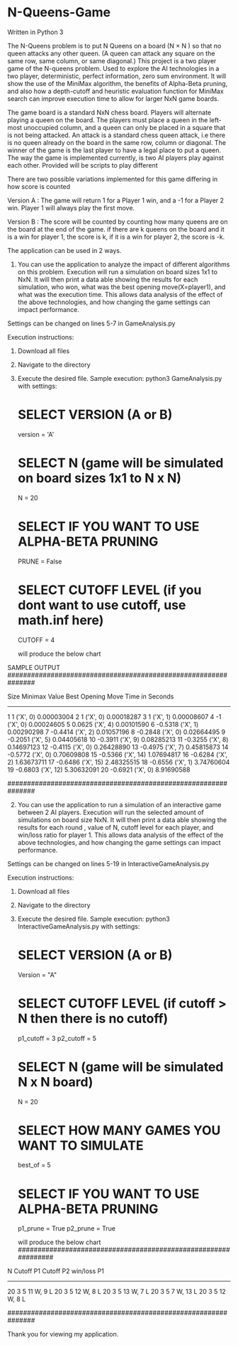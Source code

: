 # N-Queens-Game

Written in Python 3

The N-Queens problem is to put N Queens on a board (N × N ) so that no queen attacks any other queen. (A queen can attack any square on the same row, same column, or same diagonal.) This project is a two player game of the N-queens problem. Used to explore the AI technologies in a two player, deterministic, perfect information, zero sum environment. It will show the use of the MiniMax algorithm, the benefits of Alpha-Beta pruning, and also how a depth-cutoff and heuristic evaluation function for MiniMax search can improve execution time to allow for larger NxN game boards.

The game board is a standard NxN chess board.
Players will alternate playing a queen on the board. The players must place a queen in the left-most unoccupied column, and a queen can only be placed in a square that is not being attacked. An attack is a standard chess queen attack, i.e there is no queen already on the board in the same row, column or diagonal. The winner of the game is the last player to have a legal place to put a queen. The way the game is implemented currently, is two AI players play against each other. Provided will be scripts to play different 

There are two possible variations implemented for this game differing in how score is counted

Version A : The game will return 1 for a Player 1 win, and a -1 for a Player 2 win. Player 1 will always play the first move.

Version B : The score will be counted by counting how many queens are on the board at the end of the game. if there are k queens on the board and it is a win for player 1, the score is k, if it is a win for player 2, the score is -k. 


The application can be used in 2 ways.

1. You can use the application to analyze the impact of different algorithms on this problem.
Execution will run a simulation on board sizes 1x1 to NxN. It will then print a data able showing the results for each simulation, who won, what was the best opening move(X=player1), and what was the execution time. This allows data analysis of the effect of the above technologies, and how changing the game settings can impact performance.

Settings can be changed on lines 5-7 in GameAnalysis.py

Execution instructions:

  1. Download all files
  2. Navigate to the directory
  3. Execute the desired file.
     Sample execution: python3 GameAnalysis.py 
     with settings:
        # SELECT VERSION (A or B)
        version = 'A'

        # SELECT N (game will be simulated on board sizes 1x1 to N x N)
        N = 20

        # SELECT IF YOU WANT TO USE ALPHA-BETA PRUNING
        PRUNE = False

        # SELECT CUTOFF LEVEL (if you dont want to use cutoff, use math.inf here)
        CUTOFF = 4
     
     will produce the below chart 
     
SAMPLE OUTPUT 
###############################################################

Size   Minimax Value   Best Opening Move   Time in Seconds
___________________________________________________________
  1         1            ('X', 0)         0.00003004
  2         1            ('X', 0)         0.00018287
  3         1            ('X', 1)         0.00008607
  4        -1            ('X', 0)         0.00024605
  5       0.0625         ('X', 4)         0.00101590
  6      -0.5318         ('X', 1)         0.00290298
  7      -0.4414         ('X', 2)         0.01057196
  8      -0.2848         ('X', 0)         0.02664495
  9      -0.2051         ('X', 5)         0.04405618
 10      -0.3911         ('X', 9)         0.08285213
 11      -0.3255         ('X', 8)         0.14697123
 12      -0.4115         ('X', 0)         0.26428890
 13      -0.4975         ('X', 7)         0.45815873
 14      -0.5772         ('X', 0)         0.70609808
 15      -0.5366         ('X', 14)        1.07694817
 16      -0.6284         ('X', 2)         1.63673711
 17      -0.6486         ('X', 15)        2.48325515
 18      -0.6556         ('X', 1)         3.74760604
 19      -0.6803         ('X', 12)        5.30632091
 20      -0.6921         ('X', 0)         8.91690588

############################################################### 


2. You can use the application to run a simulation of an interactive game between 2 AI players.
Execution will run the selected amount of simulations on board size NxN. It will then print a data able showing the results for each round , value of N, cutoff level for each player, and win/loss ratio for player 1. This allows data analysis of the effect of the above technologies, and how changing the game settings can impact performance.

Settings can be changed on lines 5-19 in InteractiveGameAnalysis.py

Execution instructions:

  1. Download all files
  2. Navigate to the directory
  3. Execute the desired file.
     Sample execution: python3 InteractiveGameAnalysis.py 
     with settings:
       # SELECT VERSION (A or B)
       Version = "A"

       # SELECT CUTOFF LEVEL (if cutoff > N then there is no cutoff)
       p1_cutoff = 3
       p2_cutoff = 5

       # SELECT N (game will be simulated N x N board)
       N = 20

       # SELECT HOW MANY GAMES YOU WANT TO SIMULATE
       best_of = 5

       # SELECT IF YOU WANT TO USE ALPHA-BETA PRUNING
       p1_prune = True
       p2_prune = True
     
     will produce the below chart 
###############################################################

N  Cutoff P1   Cutoff P2   win/loss P1
___________________________________________________________
20     3          5          11 W, 9 L
20     3          5          12 W, 8 L
20     3          5          13 W, 7 L
20     3          5          7 W, 13 L
20     3          5          12 W, 8 L

###############################################################

Thank you for viewing my application.
